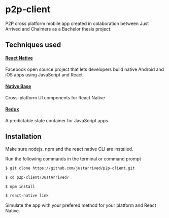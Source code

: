 # p2p-client
P2P cross platform mobile app created in colaboration between Just Arrived and Chalmers as a Bachelor thesis project.

## Techniques used
#### [React Native](https://facebook.github.io/react-native/)<br/>
Facebook open source project that lets developers build native Android and iOS apps using JavaScript and React
#### [Native Base](http://nativebase.io/)<br/>
Cross-platform UI components for React Native
#### [Redux](http://redux.js.org/)
A predictable state container for JavaScript apps.

## Installation
Make sure nodejs, npm and the react native CLI are installed.<br/>

Run the following commands in the terminal or command prompt
```sh
$ git clone https://github.com/justarrived/p2p-client.git

$ cd p2p-client/JustArrived/

$ npm install

$ react-native link
```
Simulate the app with your prefered method for your platform and React Native.
